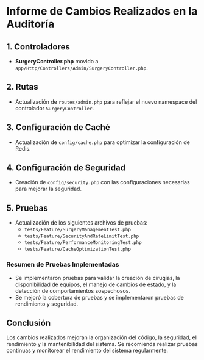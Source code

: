 # Informe de Cambios Realizados en la Auditoría

## 1. Controladores
- **SurgeryController.php** movido a `app/Http/Controllers/Admin/SurgeryController.php`.

## 2. Rutas
- Actualización de `routes/admin.php` para reflejar el nuevo namespace del controlador `SurgeryController`.

## 3. Configuración de Caché
- Actualización de `config/cache.php` para optimizar la configuración de Redis.

## 4. Configuración de Seguridad
- Creación de `config/security.php` con las configuraciones necesarias para mejorar la seguridad.

## 5. Pruebas
- Actualización de los siguientes archivos de pruebas:
  - `tests/Feature/SurgeryManagementTest.php`
  - `tests/Feature/SecurityAndRateLimitTest.php`
  - `tests/Feature/PerformanceMonitoringTest.php`
  - `tests/Feature/CacheOptimizationTest.php`

### Resumen de Pruebas Implementadas
- Se implementaron pruebas para validar la creación de cirugías, la disponibilidad de equipos, el manejo de cambios de estado, y la detección de comportamientos sospechosos.
- Se mejoró la cobertura de pruebas y se implementaron pruebas de rendimiento y seguridad.

## Conclusión
Los cambios realizados mejoran la organización del código, la seguridad, el rendimiento y la mantenibilidad del sistema. Se recomienda realizar pruebas continuas y monitorear el rendimiento del sistema regularmente.
